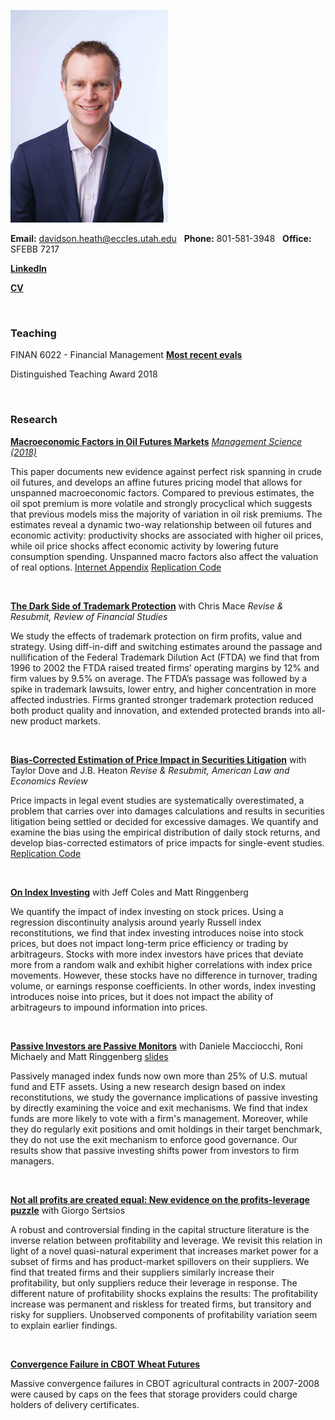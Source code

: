 ![dth](images/dth2016.jpeg)

**Email:** davidson.heath@eccles.utah.edu &nbsp;  **Phone:** 801-581-3948 &nbsp; **Office:** SFEBB 7217

**[LinkedIn](https://www.linkedin.com/in/davidson-heath-5a28999a)**

**[CV](dheath_CV.pdf)**

<br>

### Teaching

FINAN 6022 - Financial Management   **[Most recent evals](HEATH_2018_Spring_FINAN_6022.pdf)**

Distinguished Teaching Award 2018

<br>



### Research


**[Macroeconomic Factors in Oil Futures Markets](https://papers.ssrn.com/sol3/papers.cfm?abstract_id=2506146)**  *[Management Science (2018)](https://pubsonline.informs.org/doi/abs/10.1287/mnsc.2017.3008)*


This paper documents new evidence against perfect risk spanning in crude oil futures, and develops an affine futures pricing model that allows for unspanned macroeconomic factors. Compared to previous estimates, the oil spot premium is more volatile and strongly procyclical which suggests that previous models miss the majority of variation in oil risk premiums. The estimates reveal a dynamic two-way relationship between oil futures and economic activity: productivity shocks are associated with higher oil prices, while oil price shocks affect economic activity by lowering future consumption spending. Unspanned macro factors also affect the valuation of real options.
[Internet Appendix](macro_factors_oil_futures_internet_appendix.pdf)
[Replication Code](macro_factors_oil_futures_replication_code.zip)


<br>

**[The Dark Side of Trademark Protection](https://papers.ssrn.com/abstract=2798473)** with Chris Mace  *Revise & Resubmit, Review of Financial Studies*

We study the effects of trademark protection on firm profits, value and strategy. Using diff-in-diff and switching estimates around the passage and nullification of the Federal Trademark Dilution Act (FTDA) we find that from 1996 to 2002 the FTDA raised treated firms’ operating margins by 12% and firm values by 9.5% on average. The FTDA’s passage was followed by a spike in trademark lawsuits, lower entry, and higher concentration in more affected industries. Firms granted stronger trademark protection reduced both product quality and innovation, and extended protected brands into all-new product markets.

<br>

**[Bias-Corrected Estimation of Price Impact in Securities Litigation](https://papers.ssrn.com/sol3/papers.cfm?abstract_id=3321180)** with Taylor Dove and J.B. Heaton  *Revise & Resubmit, American Law and Economics Review*

Price impacts in legal event studies are systematically overestimated, a problem that carries over into damages calculations and results in securities litigation being settled or decided for excessive damages. We quantify and examine the bias using the empirical distribution of daily stock returns, and develop bias-corrected estimators of price impacts for single-event studies. 
[Replication Code](https://github.com/davidsontheath/bias_corrected_estimators)

<br>


**[On Index Investing](https://papers.ssrn.com/abstract=3055324)** with Jeff Coles and Matt Ringgenberg

We quantify the impact of index investing on stock prices. Using a regression discontinuity analysis around yearly Russell index reconstitutions, we find that index investing introduces noise into stock prices, but does not impact long-term price efficiency or trading by arbitrageurs. Stocks with more index investors have prices that deviate more from a random walk and exhibit higher correlations with index price movements. However, these stocks have no difference in turnover, trading volume, or earnings response coefficients. In other words, index investing introduces noise into prices, but it does not impact the ability of arbitrageurs to impound information into prices.

<br>


**[Passive Investors are Passive Monitors](https://papers.ssrn.com/sol3/papers.cfm?abstract_id=3259433)** with Daniele Macciocchi, Roni Michaely and Matt Ringgenberg [slides](Passive_monitors_slides.pdf)

Passively managed index funds now own more than 25% of U.S. mutual fund and ETF assets. Using a new research design based on index reconstitutions, we study the governance implications of passive investing by directly examining the voice and exit mechanisms. We find that index funds are more likely to vote with a firm's management. Moreover, while they do regularly exit positions and omit holdings in their target benchmark, they do not use the exit mechanism to enforce good governance. Our results show that passive investing shifts power from investors to firm managers.

<br>


**[Not all profits are created equal: New evidence on the profits-leverage puzzle](https://papers.ssrn.com/abstract=3056440)** with Giorgo Sertsios

A robust and controversial finding in the capital structure literature is the inverse relation between profitability and leverage. We revisit this relation in light of a novel quasi-natural experiment that increases market power for a subset of firms and has product-market spillovers on their suppliers. We find that treated firms and their suppliers similarly increase their profitability, but only suppliers reduce their leverage in response. The different nature of profitability shocks explains the results: The profitability increase was permanent and riskless for treated firms, but transitory and risky for suppliers. Unobserved components of profitability variation seem to explain earlier findings.

<br>



**[Convergence Failure in CBOT Wheat Futures](http://papers.ssrn.com/sol3/papers.cfm?abstract_id=2275088)**

Massive convergence failures in CBOT agricultural contracts in 2007-2008 were caused by caps on the fees that storage providers could charge holders of delivery certificates.

